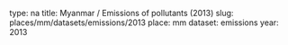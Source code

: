 type: na
title: Myanmar / Emissions of pollutants (2013)
slug: places/mm/datasets/emissions/2013
place: mm
dataset: emissions
year: 2013
